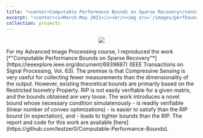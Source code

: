 ```yaml
---
title: "<center>Computable Performance Bounds on Sparse Recovery</center>"
excerpt: "<center><i>March-May 2021</i><br/><img src='/images/perfbounds.png' width='400'><br/>Tighter, readily verifiable bounds on sparse recovery of signals. </center>"
collection: projects
---
```

<p align="center">
  <img src="../../images/perfbounds.png"/>
</p>
For my Advanced Image Processing course, I reproduced the work [*"Computable Performance Bounds on Sparse Recovery"*](https://ieeexplore.ieee.org/document/6939687) (IEEE Transactions on Signal Processing, Vol. 63). The premise is that Compressive Sensing is very useful for collecting fewer measurements than the dimensionality of the output. However, existing theoretical bounds are primarily based on the Restricted Isometry Property. RIP is not easily verifiable for a given matrix, and the bounds obtained are very loose. The work introduces a novel bound whose necessary condition simulatenously
- is readily verifiable (linear number of convex optimizations)
- is easier to satisfy than the RIP bound (in expectation), and
- leads to tighter bounds than the RIP.
The report and code for this work are available [here](https://github.com/testzer0/Computable-Performance-Bounds).
